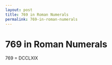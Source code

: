 ```yaml
---
layout: post
title: 769 in Roman Numerals
permalink: 769-in-roman-numerals
---
```


# 769 in Roman Numerals

769 = DCCLXIX
